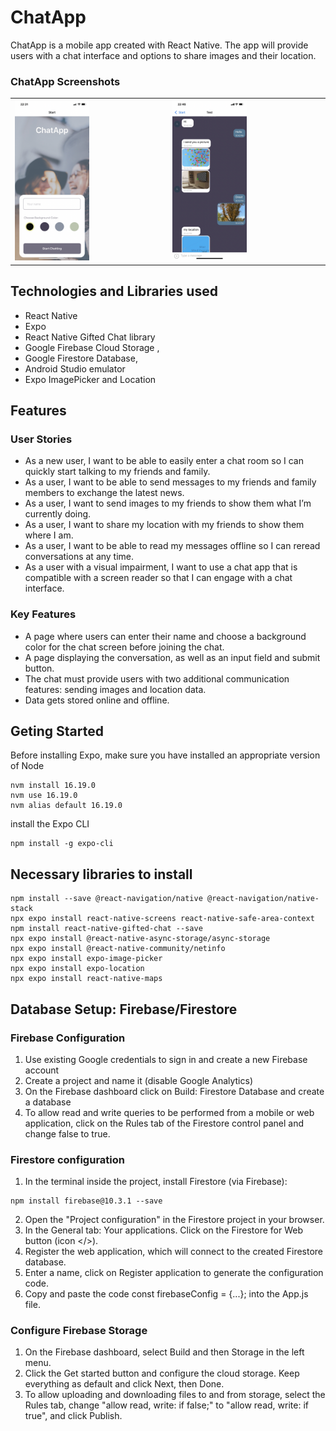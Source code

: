 # ChatApp

ChatApp is a mobile app created with React Native.
The app will provide users with a chat interface and options to share images and their location.
### ChatApp Screenshots 
<table>
    <tr>
     <td>
        <img src="/assets/chatapp-screenshot1.png" alt="A Screenshot of ChatApp Start screen" width="50%">
    </td>
    <td>
        <img src="/assets/chatapp-screenshot2.png" alt="A Screenshot of ChatApp Chat screen" width="50%" >
    </td>
</tr>
</table>

## Technologies and Libraries used

- React Native
- Expo
- React Native Gifted Chat library
- Google Firebase Cloud Storage ,
- Google Firestore Database,
- Android Studio emulator
- Expo ImagePicker and Location

## Features

### User Stories

- As a new user, I want to be able to easily enter a chat room so I can quickly start talking to my friends and family.
- As a user, I want to be able to send messages to my friends and family members to exchange the latest news.
- As a user, I want to send images to my friends to show them what I’m currently doing.
- As a user, I want to share my location with my friends to show them where I am.
- As a user, I want to be able to read my messages offline so I can reread conversations at any
  time.
- As a user with a visual impairment, I want to use a chat app that is compatible with a screen
  reader so that I can engage with a chat interface.

### Key Features

- A page where users can enter their name and choose a background color for the chat screen before joining the chat.
- A page displaying the conversation, as well as an input field and submit button.
- The chat must provide users with two additional communication features: sending images
  and location data.
- Data gets stored online and offline.

## Geting Started

Before installing Expo, make sure you have installed an appropriate version of Node

```shell
nvm install 16.19.0
nvm use 16.19.0
nvm alias default 16.19.0
```

install the Expo CLI

```shell
npm install -g expo-cli
```

## Necessary libraries to install

```shell
npm install --save @react-navigation/native @react-navigation/native-stack
npx expo install react-native-screens react-native-safe-area-context
npm install react-native-gifted-chat --save
npx expo install @react-native-async-storage/async-storage
npx expo install @react-native-community/netinfo
npx expo install expo-image-picker
npx expo install expo-location
npx expo install react-native-maps
```

## Database Setup: Firebase/Firestore

### Firebase Configuration

1. Use existing Google credentials to sign in and create a new Firebase account
2. Create a project and name it (disable Google Analytics)
3. On the Firebase dashboard click on Build: Firestore Database and create a database
4. To allow read and write queries to be performed from a mobile or web application, click on the Rules tab of the Firestore control panel and change false to true.

### Firestore configuration

1. In the terminal inside the project, install Firestore (via Firebase):

```shell
npm install firebase@10.3.1 --save
```

2. Open the "Project configuration" in the Firestore project in your browser.
3. In the General tab: Your applications. Click on the Firestore for Web button (icon </>).
4. Register the web application, which will connect to the created Firestore database.
5. Enter a name, click on Register application to generate the configuration code.
6. Copy and paste the code const firebaseConfig = {...}; into the App.js file.

### Configure Firebase Storage

1. On the Firebase dashboard, select Build and then Storage in the left menu.
2. Click the Get started button and configure the cloud storage. Keep everything as default and click Next, then Done.
3. To allow uploading and downloading files to and from storage, select the Rules tab, change "allow read, write: if false;" to "allow read, write: if true", and click Publish.
